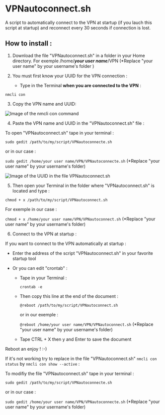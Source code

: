 # VPNautoconnect.sh

A script to automatically connect to the VPN at startup (if you lauch this script at startup) and reconnect  every 30 seconds if connection is lost.


## How to install :



1. Download the file "VPNautoconnect.sh" in a folder in your Home directory. For exemple /home/***your user name***/VPN (*Replace "your user name" by your username's folder
)



2. You must first know your UUID for the VPN connection :

    - Type in the Terminal **when you are connected to the VPN** :

`nmcli con`



3. Copy the VPN name and UUID:


![Image of the nmcli con command](https://github.com/pzim-devdata/Tools-for-Debian/blob/master/VPNautoconnect/Image1.png)



4. Paste the VPN name and UUID in the "VPNautoconnect.sh" file :

To open "VPNautoconnect.sh" tape in your terminal :

`sudo gedit /path/to/my/script/VPNautoconnecte.sh`

or in our case :

`sudo gedit /home/your user name/VPN/VPNautoconnecte.sh` (*Replace "your user name" by your username's folder)

![Image of the UUID in the file VPNautoconnect.sh](https://github.com/pzim-devdata/Tools-for-Debian/blob/master/VPNautoconnect/Image2.png)



5. Then open your Terminal in the folder where "VPNautoconnect.sh" is located and type :

`chmod + x /path/to/my/script/VPNautoconnect.sh`

For exemple in our case :

`chmod + x /home/your user name/VPN/VPNautoconnect.sh` (*Replace "your user name" by your username's folder)



6. Connect to the VPN at startup :

If you want to connect to the VPN automatically at startup :

   - Enter the address of the script "VPNautoconnect.sh" in your favorite startup tool

   - Or you can edit "crontab" :

        - Tape in your Terminal :
        
            `crontab -e`

        - Then copy this line at the end of the document :

            `@reboot /path/to/my/script/VPNautoconnect.sh`

            or in our exemple :

            `@reboot /home/your user name/VPN/VPNautoconnect.sh` (*Replace "your user name" by your username's folder)


        - Tape CTRL + X then y and Enter to save the document

Reboot an enjoy ! :-)

If it's not working try to replace in the file "VPNautoconnect.sh" `nmcli con status` by `nmcli con show --active` :

To modifiy the file "VPNautoconnect.sh" tape in your terminal :

`sudo gedit /path/to/my/script/VPNautoconnecte.sh`

or in our case :

`sudo gedit /home/your user name/VPN/VPNautoconnecte.sh` (*Replace "your user name" by your username's folder)




   
